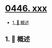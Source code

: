 # [0446. xxx](https://github.com/Tdahuyou/TNotes.leetcode/tree/main/notes/0446.%20xxx)

<!-- region:toc -->

- [1. 📝 概述](#1--概述)

<!-- endregion:toc -->

## 1. 📝 概述
